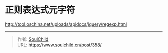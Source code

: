 # 正则表达式元字符

<!--more-->
<a href="http://tool.oschina.net/uploads/apidocs/jquery/regexp.html" target="_blank" rel="noopener">http://tool.oschina.net/uploads/apidocs/jquery/regexp.html</a>


---

> 作者: [SoulChild](https://www.soulchild.cn)  
> URL: https://www.soulchild.cn/post/358/  

